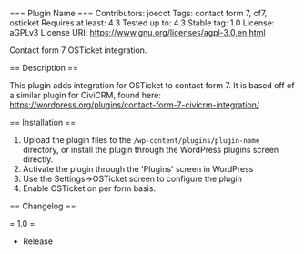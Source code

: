 === Plugin Name ===
Contributors: joecot
Tags: contact form 7, cf7, osticket
Requires at least: 4.3
Tested up to: 4.3
Stable tag: 1.0
License: aGPLv3
License URI: https://www.gnu.org/licenses/agpl-3.0.en.html

Contact form 7 OSTicket integration.

== Description ==

This plugin adds integration for OSTicket to contact form 7. It is based off of a similar plugin for CiviCRM, found here: https://wordpress.org/plugins/contact-form-7-civicrm-integration/

== Installation ==

1. Upload the plugin files to the `/wp-content/plugins/plugin-name` directory, or install the plugin through the WordPress plugins screen directly.
1. Activate the plugin through the 'Plugins' screen in WordPress
1. Use the Settings->OSTicket screen to configure the plugin
1. Enable OSTicket on per form basis.


== Changelog ==

= 1.0 =
* Release
